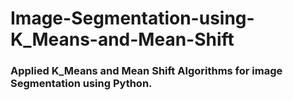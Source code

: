 # Image-Segmentation-using-K_Means-and-Mean-Shift
<h3>Applied K_Means and Mean Shift Algorithms for image Segmentation using Python.</h3>
